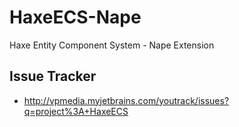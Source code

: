 HaxeECS-Nape
============

Haxe Entity Component System - Nape Extension

## Issue Tracker
* http://vpmedia.myjetbrains.com/youtrack/issues?q=project%3A+HaxeECS